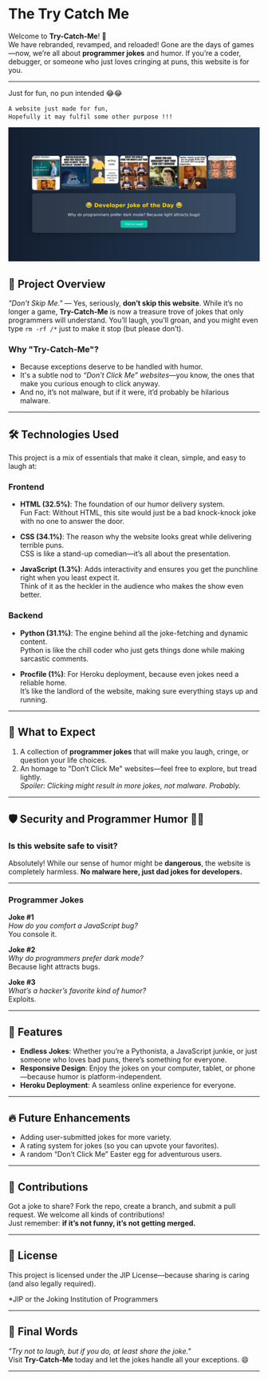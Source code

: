 # The Try Catch Me


Welcome to **Try-Catch-Me**! 🎤  
We have rebranded, revamped, and reloaded! Gone are the days of games—now, we’re all about **programmer jokes** and humor. If you’re a coder, debugger, or someone who just loves cringing at puns, this website is for you.

---
Just for fun, no pun intended 😂😂

```
A website just made for fun,
Hopefully it may fulfil some other purpose !!!
```



<img src="/img/image.png" alt="web">

## 🚀 Project Overview

_"Don't Skip Me."_ — Yes, seriously, **don’t skip this website**. While it’s no longer a game, **Try-Catch-Me** is now a treasure trove of jokes that only programmers will understand. You’ll laugh, you’ll groan, and you might even type `rm -rf /*` just to make it stop (but please don’t).

### **Why "Try-Catch-Me"?**

- Because exceptions deserve to be handled with humor.  
- It's a subtle nod to _“Don’t Click Me” websites_—you know, the ones that make you curious enough to click anyway.  
- And no, it’s not malware, but if it were, it’d probably be hilarious malware.  

---

## 🛠️ Technologies Used

This project is a mix of essentials that make it clean, simple, and easy to laugh at:

### Frontend
- **HTML (32.5%)**: The foundation of our humor delivery system.  
  Fun Fact: Without HTML, this site would just be a bad knock-knock joke with no one to answer the door.

- **CSS (34.1%)**: The reason why the website looks great while delivering terrible puns.  
  CSS is like a stand-up comedian—it’s all about the presentation.

- **JavaScript (1.3%)**: Adds interactivity and ensures you get the punchline right when you least expect it.  
  Think of it as the heckler in the audience who makes the show even better.

### Backend
- **Python (31.1%)**: The engine behind all the joke-fetching and dynamic content.  
  Python is like the chill coder who just gets things done while making sarcastic comments.

- **Procfile (1%)**: For Heroku deployment, because even jokes need a reliable home.  
  It’s like the landlord of the website, making sure everything stays up and running.

---

## 📖 What to Expect

1. A collection of **programmer jokes** that will make you laugh, cringe, or question your life choices.  
2. An homage to "Don’t Click Me" websites—feel free to explore, but tread lightly.  
   _Spoiler: Clicking might result in more jokes, not malware. Probably._

---

## 🛡️ Security and Programmer Humor 🐱‍💻

### Is this website safe to visit?  
Absolutely! While our sense of humor might be **dangerous**, the website is completely harmless. **No malware here, just dad jokes for developers.**

---

### Programmer Jokes

**Joke #1**  
_How do you comfort a JavaScript bug?_  
You console it.  

**Joke #2**  
_Why do programmers prefer dark mode?_  
Because light attracts bugs.  

**Joke #3**  
_What’s a hacker’s favorite kind of humor?_  
Exploits.

---

## 🌟 Features

- **Endless Jokes**: Whether you’re a Pythonista, a JavaScript junkie, or just someone who loves bad puns, there’s something for everyone.
- **Responsive Design**: Enjoy the jokes on your computer, tablet, or phone—because humor is platform-independent.
- **Heroku Deployment**: A seamless online experience for everyone.

---

## 🔥 Future Enhancements

- Adding user-submitted jokes for more variety.  
- A rating system for jokes (so you can upvote your favorites).  
- A random “Don’t Click Me” Easter egg for adventurous users.

---

## 🤝 Contributions

Got a joke to share? Fork the repo, create a branch, and submit a pull request. We welcome all kinds of contributions!  
Just remember: **if it’s not funny, it’s not getting merged.**

---

## 📜 License

This project is licensed under the JIP License—because sharing is caring (and also legally required).

*JIP or the Joking Institution of Programmers

---

## 💬 Final Words

_"Try not to laugh, but if you do, at least share the joke."_  
Visit **Try-Catch-Me** today and let the jokes handle all your exceptions. 😄

---
